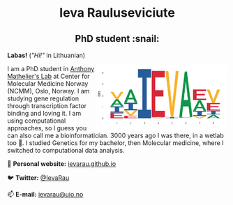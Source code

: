 <h1 align="center"> Ieva Rauluseviciute </h1>

<h2 align="center"> PhD student :snail: </h2>

**Labas!** (*"Hi!"* in Lithuanian)

<img align="right" src="ieva_logo.png" width="300">

I am a PhD student in [Anthony Mathelier's Lab](https://mathelierlab.com/) at Center for Molecular Medicine Norway (NCMM), Oslo, Norway. I am studying gene regulation through transcription factor binding and loving it. I am using computational approaches, so I guess you can also call me a bioinformatician. 3000 years ago I was there, in a wetlab too :ring:. I studied Genetics for my bachelor, then Molecular medicine, where I switched to computational data analysis.

:scroll: **Personal website:** [ievarau.github.io](https://ievarau.github.io/)

:bird: **Twitter:** [@IevaRau](https://twitter.com/ievarau)

:mailbox: **E-mail:** ievarau@uio.no

